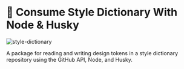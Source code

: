 # 🎨 Consume Style Dictionary With Node & Husky

![style-dictionary](https://pbs.twimg.com/media/EswGlXQXAAA5prH?format=jpg&name=small)

A package for reading and writing design tokens in a style dictionary repository using the GitHub API, Node, and Husky.
